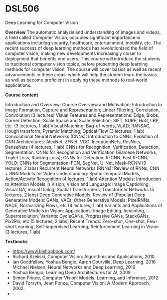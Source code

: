 # DSL506
Deep Learning for Computer Vision


__Overview__ The automatic analysis and understanding of images and videos, a field called Computer Vision, occupies significant importance in applications including security, healthcare, entertainment, mobility, etc. The recent success of deep learning methods has revolutionized the field of computer vision, making new developments increasingly closer to deployment that benefits end users. This course will introduce the students to traditional computer vision topics, before presenting deep learning methods for computer vision. The course will cover basics as well as recent advancements in these areas, which will help the student learn the basics as well as become proficient in applying these methods to real-world applications. 

__Course content__ 

Introduction and Overview: Course Overview and Motivation; Introduction to Image Formation, Capture and Representation; Linear Filtering, Correlation, Convolution (3 lectures)
Visual Features and Representations: Edge, Blobs, Corner Detection; Scale Space and Scale Selection; SIFT, SURF; HoG, LBP, etc. (3 lectures, 1 lab)
Visual Matching: Bag-of-words, VLAD; RANSAC, Hough transform; Pyramid Matching; Optical Flow (3 lectures, 1 lab)
Convolutional Neural Networks (CNNs): Introduction to CNNs; Evolution of CNN Architectures: AlexNet, ZFNet, VGG, InceptionNets, ResNets, DenseNets (4 lectures, 1 lab)
CNNs for Recognition, Verification, Detection, Segmentation: CNNs for Recognition and Verification (Siamese Networks, Triplet Loss, Ranking Loss); CNNs for Detection: R-CNN, Fast R-CNN, YOLO; CNNs for Segmentation: FCN, SegNet, U-Net, Mask-RCNN (9 lectures, 2 labs)
Recurrent Neural Networks (RNNs): Review of RNNs; CNN + RNN Models for Video Understanding: Spatio-temporal Models, Action/Activity Recognition (4 lectures, 1 lab)
Attention Models: Introduction to Attention Models in Vision; Vision and Language: Image Captioning, Visual QA, Visual Dialog; Spatial 	Transformers; Transformer Networks (5 lectures, 2 labs)
Deep Generative Models: Review of (Popular) Deep Generative Models: GANs, VAEs; Other Generative Models: PixelRNNs, NADE, Normalizing Flows, etc (4 lectures, 1 lab)
Variants and Applications of Generative Models in Vision: Applications: Image Editing, Inpainting, Superresolution, Variants: CycleGANs, Progressive GANs, StackGANs, Pix2Pix, etc (5 lectures, 2 labs)
Recent Trends: Zero-shot, One-shot, Few-shot Learning; Self-supervised Learning; Reinforcement Learning in Vision (3 lectures, 1 lab)




__Textbooks__
- https://www.bishopbook.com/
- Richard Szeliski, Computer Vision: Algorithms and Applications, 2010.
- Ian Goodfellow, Yoshua Bengio, Aaron Courville, Deep Learning, 2016 Michael Nielsen, Neural Networks and Deep Learning, 2016
- Yoshua Bengio, Learning Deep Architectures for AI, 2009
- Simon Prince, Computer Vision: Models, Learning, and Inference, 2012.
- David Forsyth, Jean Ponce, Computer Vision: A Modern Approach, 2002.
- 
